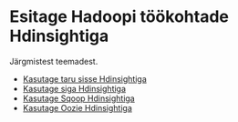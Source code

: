 <properties
    pageTitle="Esitage Hadoopi töökohtade Hdinsightiga | Microsoft Azure'i"
    description="Saate teada, kuidas Hadoopi tööde Azure Hdinsightiga Hadoopi edastamiseks."
    editor="cgronlun"
    manager="jhubbard"
    services="hdinsight"
    documentationCenter=""
    tags="azure-portal"
    authors="mumian"/>

<tags
    ms.service="hdinsight"
    ms.workload="big-data"
    ms.tgt_pltfrm="na"
    ms.devlang="na"
    ms.topic="article"
    ms.date="09/14/2016"
    ms.author="jgao"/>

# <a name="submit-hadoop-jobs-in-hdinsight"></a>Esitage Hadoopi töökohtade Hdinsightiga

Järgmistest teemadest. 

- [Kasutage taru sisse Hdinsightiga](hdinsight-use-hive.md)
- [Kasutage siga Hdinsightiga](hdinsight-use-pig.md)
- [Kasutage Sqoop Hdinsightiga](hdinsight-use-sqoop.md)
- [Kasutage Oozie Hdinsightiga](hdinsight-use-oozie.md)

